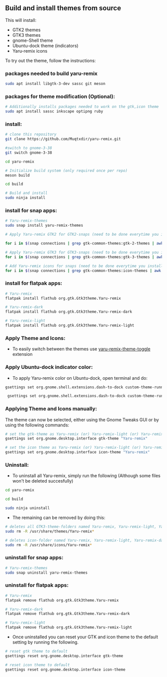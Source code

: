 ## Build and install themes from source

This will install:
- GTK2 themes
- GTK3 themes
- gnome-Shell theme
- Ubuntu-dock theme (indicators)
- Yaru-remix icons

To try out the theme, follow the instructions:

### packages needed to build yaru-remix
```bash
sudo apt install libgtk-3-dev sassc git meson 
```

### packages for theme modification (Optional):
```bash
# Additionally installs packages needed to work on the gtk,icon theme
sudo apt install sassc inkscape optipng ruby
```

### install:

```bash
# clone this repository
git clone https://github.com/Muqtxdir/yaru-remix.git
```
```bash
#switch to gnome-3-38
git switch gnome-3-38
```

```bash
cd yaru-remix
```

```bash
# Initialize build system (only required once per repo)
meson build

cd build

# Build and install
sudo ninja install
```

### install for snap apps:

```bash
# Yaru-remix-themes
sudo snap install yaru-remix-themes
```

```bash
# Apply Yaru-remix GTK2 for GTK2-snaps (need to be done everytime you install a new GTK2-snap app)

for i in $(snap connections | grep gtk-common-themes:gtk-2-themes | awk '{print $2}'); do sudo snap connect $i yaru-remix-themes:gtk-2-themes; done
```

```bash
# Apply Yaru-remix GTK3 for GTK3-snaps (need to be done everytime you install a new GTK3-snap app)
for i in $(snap connections | grep gtk-common-themes:gtk-3-themes | awk '{print $2}'); do sudo snap connect $i yaru-remix-themes:gtk-3-themes; done
```

```bash
# Add Yaru-remix icons for snaps (need to be done everytime you install a new snap app)
for i in $(snap connections | grep gtk-common-themes:icon-themes | awk '{print $2}'); do sudo snap connect $i yaru-remix-themes:icon-themes; done
```

### install for flatpak apps:

```bash
# Yaru-remix
flatpak install flathub org.gtk.Gtk3theme.Yaru-remix
```

```bash
# Yaru-remix-dark
flatpak install flathub org.gtk.Gtk3theme.Yaru-remix-dark
```

```bash
# Yaru-remix-light
flatpak install flathub org.gtk.Gtk3theme.Yaru-remix-light
```

### Apply Theme and Icons:
- To easily switch between the themes use [yaru-remix-theme-toggle](https://github.com/Muqtxdir/yaru-remix-theme-toggle) extension

### Apply Ubuntu-dock indicator color:
- To apply Yaru-remix color on Ubuntu-dock, open terminal and do:

```bash
gsettings set org.gnome.shell.extensions.dash-to-dock custom-theme-running-dots-color '#315bef' 2> /dev/null
```
```bash
 gsettings set org.gnome.shell.extensions.dash-to-dock custom-theme-running-dots-border-color '#315bef' 2> /dev/null
```

### Applying Theme and Icons manually:

The theme can now be selected, either using the Gnome Tweaks GUI or by using the following commands:

```bash
# set the gtk-theme as Yaru-remix (or) Yaru-remix-light (or) Yaru-remix-dark
gsettings set org.gnome.desktop.interface gtk-theme "Yaru-remix"
```

```bash
# set the icon theme as Yaru-remix (or) Yaru-remix-light (or) Yaru-remix-dark
gsettings set org.gnome.desktop.interface icon-theme "Yaru-remix"
```

### Uninstall:

- To uninstall all Yaru-remix, simply run the following (Although some files won't be deleted succesfully)

```bash
cd yaru-remix

cd build

sudo ninja uninstall
```
- The remaining can be removed by doing this:

```bash
# deletes all GTK3-theme-folders named Yaru-remix, Yaru-remix-light, Yaru-remix-dark
sudo rm -R /usr/share/themes/Yaru-remix*

# deletes icon-folder named Yaru-remix, Yaru-remix-light, Yaru-remix-dark
sudo rm -R /usr/share/icons/Yaru-remix*

```
### uninstall for snap apps:

```bash
# Yaru-remix-themes
sudo snap uninstall yaru-remix-themes
```
### uninstall for flatpak apps:

```bash
# Yaru-remix
flatpak remove flathub org.gtk.Gtk3theme.Yaru-remix
```

```bash
# Yaru-remix-dark
flatpak remove flathub org.gtk.Gtk3theme.Yaru-remix-dark
```

```bash
# Yaru-remix-light
flatpak remove flathub org.gtk.Gtk3theme.Yaru-remix-light
```

- Once uninstalled you can reset your GTK and icon theme to the default setting by running the following.

```bash
# reset gtk theme to default
gsettings reset org.gnome.desktop.interface gtk-theme
```
```bash
# reset icon theme to default
gsettings reset org.gnome.desktop.interface icon-theme
```
